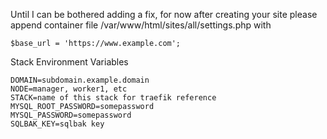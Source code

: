 Until I can be bothered adding a fix, for now after creating your site please append container file /var/www/html/sites/all/settings.php with
```
$base_url = 'https://www.example.com';
```

Stack Environment Variables
```
DOMAIN=subdomain.example.domain
NODE=manager, worker1, etc
STACK=name of this stack for traefik reference
MYSQL_ROOT_PASSWORD=somepassword
MYSQL_PASSWORD=somepassword
SQLBAK_KEY=sqlbak key
```
